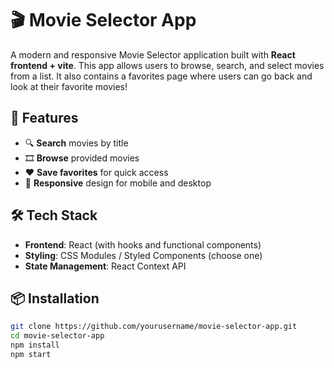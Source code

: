 # 🎬 Movie Selector App

A modern and responsive Movie Selector application built with **React frontend + vite**. This app allows users to browse, search, and select movies from a list. It also contains a favorites page where users can go back and look at their favorite movies!

## 🚀 Features

- 🔍 **Search** movies by title  
- 🎞️ **Browse** provided movies  
- ❤️ **Save favorites** for quick access  
- 📱 **Responsive** design for mobile and desktop  


## 🛠️ Tech Stack

- **Frontend**: React (with hooks and functional components)  
- **Styling**:  CSS Modules / Styled Components (choose one)  
- **State Management**: React Context API   

## 📦 Installation

```bash
git clone https://github.com/yourusername/movie-selector-app.git
cd movie-selector-app
npm install
npm start
